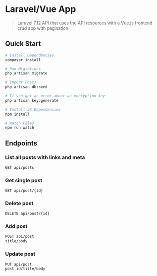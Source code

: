 # Laravel/Vue App

> Laravel 7.12 API that uses the API resources with a Vue.js frontend
> crud app with pagination

## Quick Start

``` bash
# Install Dependencies
composer install

# Run Migrations
php artisan migrate

# Import Posts
php artisan db:seed

# If you get an error about an encryption key
php artisan key:generate

# Install JS Dependencies
npm install

# Watch Files
npm run watch
```

## Endpoints

### List all posts with links and meta
``` bash
GET api/posts
```
### Get single post
``` bash
GET api/post/{id}
```

### Delete post
``` bash
DELETE api/post/{id}
```

### Add post
``` bash
POST api/post
title/body
```

### Update post
``` bash
PUT api/post
post_id/title/body
```
